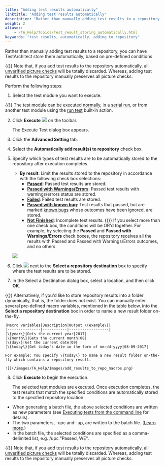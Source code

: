 ```yaml
--- 
title: "Adding test results automatically"
linktitle: "Adding test results automatically"
description: "Rather than manually adding test results to a repository, you can have TestArchitect store them automatically, based on pre-defined conditions."
weight: 2
aliases: 
    - /TA_Help/Topics/Test_result_storing_automatically.html
keywords: "test results, automatically, adding to repository"
---
```


Rather than manually adding test results to a repository, you can have TestArchitect store them automatically, based on pre-defined conditions.

{{<important>}} Note that, if you add test results to the repository automatically, all [unverified picture checks](/TA_Glossary/Topics/glossaryUnverifiedPictureCheck.html) will be totally discarded. Whereas, adding test results to the repository manually preserves all picture checks.

Perform the following steps:

1.  Select the test module you want to execute.

{{<note>}} The test module can be executed [normally](/TA_Help/Topics/Test_result.html), in a [serial run](/TA_Help/Topics/Test_result.html), or from another test module using the [run test](/TA_Automation/Topics/bia_run_test.html) built-in action.

2.  Click **Execute** ![](/images/TA_Help/Images/btn.TAC_toolbar.Execute.png) on the toolbar.

    The Execute Test dialog box appears.

3.  Click the **Advanced Setting** tab.

4.  Select the **Automatically add result\(s\) to repository** check box.

5.  Specify which types of test results are to be automatically stored to the repository after execution completes.

    -   **By result**: Limit the results stored to the repository in accordance with the following check box selections:
        -   [**Passed**](/TA_Help/Topics/ug_test_results_status.html): Passed test results are stored.
        -   [**Passed with Warnings/Errors**](/TA_Help/Topics/ug_test_results_status.html): Passed test results with warnings/errors status are stored.
        -   [**Failed**](/TA_Help/Topics/ug_test_results_status.html): Failed test results are stored.
        -   [**Passed with known bug**](/TA_Help/Topics/ug_test_results_status.html): Test results that passed, but are marked [known bugs](/TA_Help/Topics/Bugs_working_known_bug.html) whose outcomes have been ignored, are stored.
        -   [**Not Finished**](/TA_Help/Topics/ug_test_results_status.html): Incomplete test results.
{{<tip>}} If you select more than one check box, the conditions will be OR'd together. For example, by selecting the **Passed** and **Passed with Warnings/Errors** check boxes, the repository receives all the results with Passed and Passed with Warnings/Errors outcomes, and no others.

    ![](/images/TA_Help/Images/Execute_test_auto_add_result_to_repo_1.png)

6.  Click ![](/images/TA_Help/Images/btn.browse-ellipsis.01.png) next to the **Select a repository destination** box to specify where the test results are to be stored.

7.  In the Select a Destination dialog box, select a location, and then click **OK**.

{{<tip>}} Alternatively, if you'd like to store repository results into a folder dynamically, that is, the folder does not exist. You can manually enter several pre-defined macro variables, mentioned in the table below, into the **Select a repository destination** box in order to name a new result folder on-the-fly.

    |Macro variables|Description|Output \(example\)|
    |---------------|-----------|------------------|
    |\{year\}|Gets the current year|2017|
    |\{month\}|Gets the current month|08|
    |\{day\}|Get the current date|09|
    |\{today\}|Get today's date in the form of mm-dd-yyyy|08-09-2017|

    For example: You specify \{today\} to name a new result folder on-the-fly which contains a repository result.

    ![](/images/TA_Help/Images/add_results_to_repo_macros.png)

8.  Click **Execute** to begin the execution.

    The selected test modules are executed. Once execution completes, the test results that match the specified conditions are automatically stored to the specified repository location.


-   When generating a batch file, the above selected conditions are written as new parameters \(see [Executing tests from the command line](/TA_Help/Topics/Test_exec_cmd.html) for details\).
-   The two parameters, -upc and -up, are written to the batch file. \([Learn more](/TA_Help/Topics/Test_exec_cmd.html#plentry.paramters_up).\)
-   In the batch file, the selected conditions are specified as a comma-delimited list, e.g. /upc "Passed, WE".

{{<important>}} Note that, if you add test results to the repository automatically, all [unverified picture checks](/TA_Glossary/Topics/glossaryUnverifiedPictureCheck.html) will be totally discarded. Whereas, adding test results to the repository manually preserves all picture checks.



